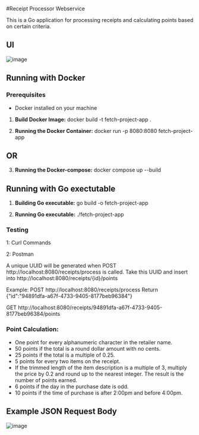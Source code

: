 #Receipt Processor Webservice

This is a Go application for processing receipts and calculating points based on certain criteria.
## UI
![image](https://github.com/BLara408/ReceiptProcessorWebservice/assets/24239807/b2edf87e-df4c-4b19-a9a4-be861f49e100)

## Running with Docker
### Prerequisites
- Docker installed on your machine

1. **Build Docker Image:**
docker build -t fetch-project-app .

2. **Running the Docker Container:**
docker run -p 8080:8080 fetch-project-app
## OR 
3. **Running the Docker-compose:**
   docker compose up --build
## Running with Go exectutable 

1. **Building Go executable:**
   go build -o fetch-project-app
   
2. **Running Go executable:**
   ./fetch-project-app

### Testing
1: Curl Commands

2: Postman

A unique UUID will be generated when POST http://localhost:8080/receipts/process is called.
Take this UUID and insert into http://localhost:8080/receipts/{id}/points

Example:
POST http://localhost:8080/receipts/process
Return
{"id":"94891dfa-a67f-4733-9405-8177beb96384"}

GET http://localhost:8080/receipts/94891dfa-a67f-4733-9405-8177beb96384/points
### Point Calculation:
   - One point for every alphanumeric character in the retailer name.
   - 50 points if the total is a round dollar amount with no cents.
   - 25 points if the total is a multiple of 0.25.
   - 5 points for every two items on the receipt.
   - If the trimmed length of the item description is a multiple of 3, multiply the price by 0.2 and round up to the nearest integer. The result is the number of points earned.
   - 6 points if the day in the purchase date is odd.
   - 10 points if the time of purchase is after 2:00pm and before 4:00pm.

## Example JSON Request Body
![image](https://github.com/BLara408/ReceiptProcessorWebservice/assets/24239807/99560f39-417f-4305-90c1-89181e3d99fa)


